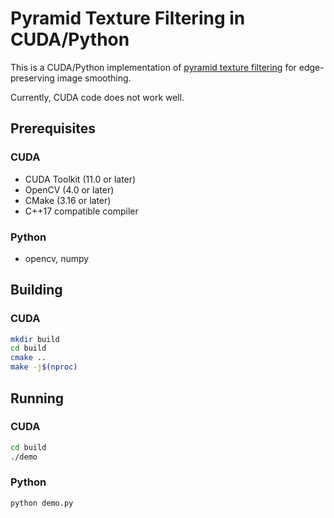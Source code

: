 # Pyramid Texture Filtering in CUDA/Python

This is a CUDA/Python implementation of [pyramid texture filtering](https://rewindl.github.io/pyramid_texture_filtering/) for edge-preserving image smoothing.

Currently, CUDA code does not work well.

## Prerequisites

### CUDA

- CUDA Toolkit (11.0 or later)
- OpenCV (4.0 or later)
- CMake (3.16 or later)
- C++17 compatible compiler

### Python

- opencv, numpy

## Building

### CUDA

```bash
mkdir build
cd build
cmake ..
make -j$(nproc)
```

## Running

### CUDA

```bash
cd build
./demo
```

### Python

```bash
python demo.py
```
